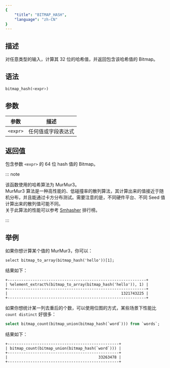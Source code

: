 ```yaml
---
{
    "title": "BITMAP_HASH",
    "language": "zh-CN"
}
---
```


## 描述

对任意类型的输入，计算其 32 位的哈希值，并返回包含该哈希值的 Bitmap。

## 语法

```sql
bitmap_hash(<expr>)
```

## 参数

| 参数        | 描述          |
|-----------|-------------|
| `<expr>` | 任何值或字段表达式 |

## 返回值

包含参数 `<expr>` 的 64 位 hash 值的 Bitmap。

::: note

该函数使用的哈希算法为 MurMur3。  
MurMur3 算法是一种高性能的、低碰撞率的散列算法，其计算出来的值接近于随机分布，并且能通过卡方分布测试。需要注意的是，不同硬件平台、不同 Seed 值计算出来的散列值可能不同。  
关于此算法的性能可以参考 [Smhasher](http://rurban.github.io/smhasher/) 排行榜。

:::

## 举例

如果你想计算某个值的 MurMur3，你可以：

```
select bitmap_to_array(bitmap_hash('hello'))[1];
```

结果如下：

```text
+-------------------------------------------------------------+
| %element_extract%(bitmap_to_array(bitmap_hash('hello')), 1) |
+-------------------------------------------------------------+
|                                                  1321743225 |
+-------------------------------------------------------------+
```

如果你想统计某一列去重后的个数，可以使用位图的方式，某些场景下性能比 `count distinct` 好很多：

```sql
select bitmap_count(bitmap_union(bitmap_hash(`word`))) from `words`;
```

结果如下：

```text
+-------------------------------------------------+
| bitmap_count(bitmap_union(bitmap_hash(`word`))) |
+-------------------------------------------------+
|                                        33263478 |
+-------------------------------------------------+
```
